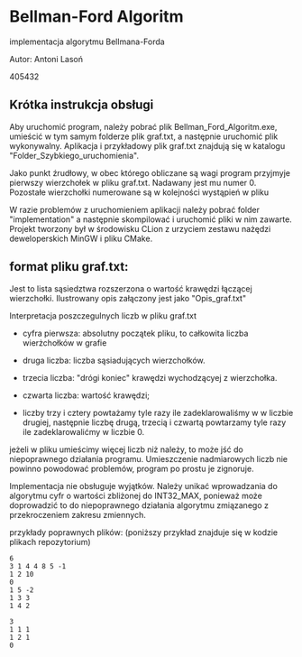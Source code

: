 # Bellman-Ford Algoritm
 implementacja algorytmu Bellmana-Forda

Autor: Antoni Lasoń

405432

 ## Krótka instrukcja obsługi

Aby uruchomić program, należy pobrać plik Bellman_Ford_Algoritm.exe, umieścić w tym samym folderze plik graf.txt,
a następnie uruchomić plik wykonywalny. Aplikacja i przykładowy plik graf.txt znajdują się w katalogu "Folder_Szybkiego_uruchomienia".

Jako punkt źrudłowy, w obec którego obliczane są wagi program przyjmyje pierwszy wierzchołek w pliku graf.txt. Nadawany jest mu numer 0. Pozostałe wierzchołki numerowane są w kolejności wystąpień w pliku

W razie problemów z uruchomieniem aplikacji należy pobrać folder "implementation" a następnie skompilować i uruchomić pliki w nim zawarte. Projekt tworzony był w środowisku CLion z urzyciem zestawu nażędzi deweloperskich MinGW i pliku CMake.




## format pliku graf.txt:
Jest to lista sąsiedztwa rozszerzona o wartość krawędzi łączącej wierzchołki. 
Ilustrowany opis załączony jest jako "Opis_graf.txt"

Interpretacja poszczegulnych liczb w pliku graf.txt
- cyfra pierwsza: absolutny początek pliku, to całkowita liczba wierżchołków w grafie

- druga liczba: liczba sąsiadujących wierzchołków.

- trzecia liczba: "drógi koniec" krawędzi wychodzącyej z wierzchołka.

- czwarta liczba: wartość krawędzi; 

- liczby trzy i cztery powtażamy tyle razy ile zadeklarowaliśmy w w liczbie drugiej, następnie liczbę drugą, trzecią i czwartą powtarzamy tyle razy ile zadeklarowalićmy w liczbie 0.

jeżeli w pliku umieścimy więcej liczb niż należy, to może jść do niepoprawnego działania programu. Umieszczenie nadmiarowych liczb nie powinno powodować problemów, program po prostu je zignoruje.

Implementacja nie obsługuje wyjątków.
Należy unikać wprowadzania do algorytmu cyfr o wartości zbliżonej do INT32_MAX, ponieważ może doprowadzić to do niepoprawnego działania algorytmu zmiązanego z przekroczeniem zakresu zmiennych.

przykłady poprawnych plików:
(poniższy przykład znajduje się w kodzie plikach repozytorium)
```
6
3 1 4 4 8 5 -1
1 2 10
0
1 5 -2
1 3 3
1 4 2
```
```
3
1 1 1
1 2 1
0
```


